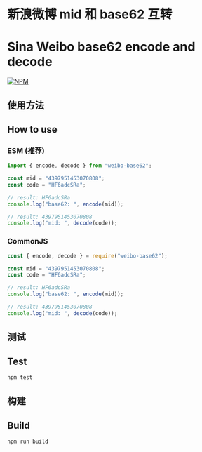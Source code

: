 # 新浪微博 mid 和 base62 互转

# Sina Weibo base62 encode and decode

[![NPM](https://nodei.co/npm/weibo-base62.png)](https://www.npmjs.com/package/weibo-base62)

## 使用方法

## How to use

### ESM (推荐)
```javascript
import { encode, decode } from "weibo-base62";

const mid = "4397951453070808";
const code = "HF6adcSRa";

// result: HF6adcSRa
console.log("base62: ", encode(mid));

// result: 4397951453070808
console.log("mid: ", decode(code));
```

### CommonJS
```javascript
const { encode, decode } = require("weibo-base62");

const mid = "4397951453070808";
const code = "HF6adcSRa";

// result: HF6adcSRa
console.log("base62: ", encode(mid));

// result: 4397951453070808
console.log("mid: ", decode(code));
```

## 测试

## Test

```bash
npm test
```

## 构建

## Build

```bash
npm run build
```
